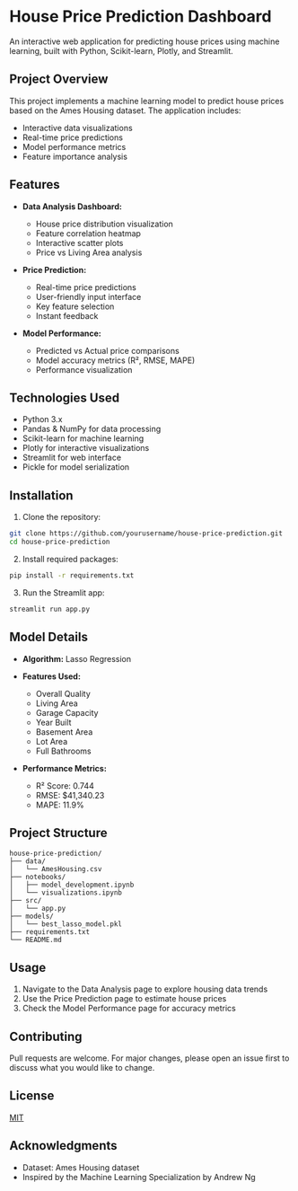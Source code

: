 # House Price Prediction Dashboard

An interactive web application for predicting house prices using machine learning, built with Python, Scikit-learn, Plotly, and Streamlit.

## Project Overview

This project implements a machine learning model to predict house prices based on the Ames Housing dataset. The application includes:
- Interactive data visualizations
- Real-time price predictions
- Model performance metrics
- Feature importance analysis

## Features

- **Data Analysis Dashboard:**
  - House price distribution visualization
  - Feature correlation heatmap
  - Interactive scatter plots
  - Price vs Living Area analysis

- **Price Prediction:**
  - Real-time price predictions
  - User-friendly input interface
  - Key feature selection
  - Instant feedback

- **Model Performance:**
  - Predicted vs Actual price comparisons
  - Model accuracy metrics (R², RMSE, MAPE)
  - Performance visualization

## Technologies Used

- Python 3.x
- Pandas & NumPy for data processing
- Scikit-learn for machine learning
- Plotly for interactive visualizations
- Streamlit for web interface
- Pickle for model serialization

## Installation

1. Clone the repository:
```bash
git clone https://github.com/yourusername/house-price-prediction.git
cd house-price-prediction
```

2. Install required packages:
```bash
pip install -r requirements.txt
```

3. Run the Streamlit app:
```bash
streamlit run app.py
```

## Model Details

- **Algorithm:** Lasso Regression
- **Features Used:**
  - Overall Quality
  - Living Area
  - Garage Capacity
  - Year Built
  - Basement Area
  - Lot Area
  - Full Bathrooms

- **Performance Metrics:**
  - R² Score: 0.744
  - RMSE: $41,340.23
  - MAPE: 11.9%

## Project Structure

```
house-price-prediction/
├── data/
│   └── AmesHousing.csv
├── notebooks/
│   ├── model_development.ipynb
│   └── visualizations.ipynb
├── src/
│   └── app.py
├── models/
│   └── best_lasso_model.pkl
├── requirements.txt
└── README.md
```

## Usage

1. Navigate to the Data Analysis page to explore housing data trends
2. Use the Price Prediction page to estimate house prices
3. Check the Model Performance page for accuracy metrics

## Contributing

Pull requests are welcome. For major changes, please open an issue first to discuss what you would like to change.

## License

[MIT](https://choosealicense.com/licenses/mit/)

## Acknowledgments

- Dataset: Ames Housing dataset
- Inspired by the Machine Learning Specialization by Andrew Ng
